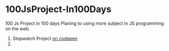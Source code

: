 # 100JsProject-In100Days
100 Js Project in 100 days Planing to using more subject in JS programming on the web.
1. Stopwatch Project [on codepen](https://codepen.io/l-1900-l/pen/LYOxqej)
2.
